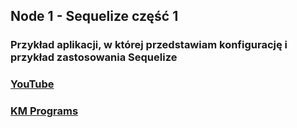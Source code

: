 ## Node 1 - Sequelize część 1

### Przykład aplikacji, w której przedstawiam konfigurację i przykład zastosowania Sequelize

### [YouTube](https://www.youtube.com/watch?v=tKRf2pzNgJE&list=PLCXqHvi_kahyqE0TpYcXhYv69CBlPSr7A&index=1)
### [KM Programs](https://km-programs.pl/)
